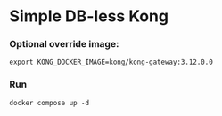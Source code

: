 # Simple DB-less Kong

### Optional override image:
`export KONG_DOCKER_IMAGE=kong/kong-gateway:3.12.0.0`

### Run
`docker compose up -d`